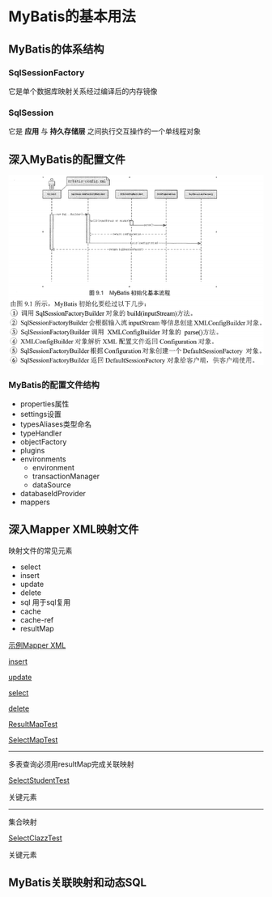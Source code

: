 # MyBatis的基本用法 #

## MyBatis的体系结构 ##

### SqlSessionFactory ###

它是单个数据库映射关系经过编译后的内存镜像

### SqlSession ###

它是 **应用** 与 **持久存储层** 之间执行交互操作的一个单线程对象

## 深入MyBatis的配置文件 ##

![](mybatis-init.png)

### MyBatis的配置文件结构 ###

- properties属性
- settings设置
- typesAliases类型命名
- typeHandler
- objectFactory
- plugins
- environments
	- environment
	- transactionManager
	- dataSource
- databaseIdProvider
- mappers

## 深入Mapper XML映射文件 ##

映射文件的常见元素

- select
- insert
- update
- delete
- sql 用于sql复用
- cache
- cache-ref
- resultMap

[示例Mapper XML](dml/UserMapper.xml)

[insert](dml/InsertTest.java)

[update](dml/UpadeTest.java)

[select](dml/SelectTest.java)

[delete](dml/DeleteTest.java)

[ResultMapTest](ResultMapTest.java)

[SelectMapTest](SelectMapTest.java)

---

多表查询必须用resultMap完成关联映射

[SelectStudentTest](SelectStudentTest.java)


关键元素<association>

---

集合映射

[SelectClazzTest](SelectClazzTest.java)

关键元素<collection>


## MyBatis关联映射和动态SQL ##

